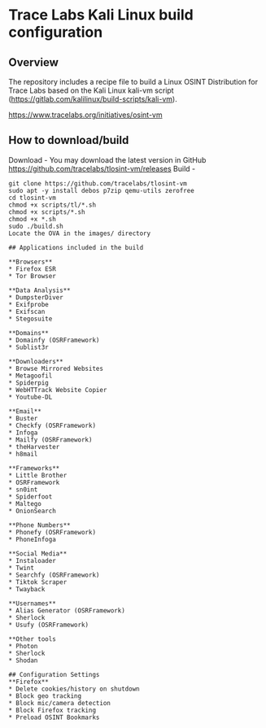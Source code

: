 # Trace Labs Kali Linux build configuration 

## Overview
The repository includes a recipe file to build a Linux OSINT Distribution for Trace Labs based on the Kali Linux kali-vm script (https://gitlab.com/kalilinux/build-scripts/kali-vm).

https://www.tracelabs.org/initiatives/osint-vm

## How to download/build

Download - You may download the latest version in GitHub https://github.com/tracelabs/tlosint-vm/releases
Build -
```From a Kali Linux machine run the following commands:
git clone https://github.com/tracelabs/tlosint-vm
sudo apt -y install debos p7zip qemu-utils zerofree
cd tlosint-vm
chmod +x scripts/tl/*.sh
chmod +x scripts/*.sh
chmod +x *.sh
sudo ./build.sh
Locate the OVA in the images/ directory

## Applications included in the build 

**Browsers**
* Firefox ESR
* Tor Browser

**Data Analysis**
* DumpsterDiver
* Exifprobe
* Exifscan
* Stegosuite

**Domains**
* Domainfy (OSRFramework)
* Sublist3r

**Downloaders**
* Browse Mirrored Websites
* Metagoofil
* Spiderpig
* WebHTTrack Website Copier
* Youtube-DL

**Email**
* Buster
* Checkfy (OSRFramework)
* Infoga
* Mailfy (OSRFramework)
* theHarvester
* h8mail

**Frameworks**
* Little Brother
* OSRFramework
* sn0int
* Spiderfoot
* Maltego
* OnionSearch

**Phone Numbers**
* Phonefy (OSRFramework)
* PhoneInfoga

**Social Media**
* Instaloader
* Twint
* Searchfy (OSRFramework)
* Tiktok Scraper
* Twayback

**Usernames**
* Alias Generator (OSRFramework)
* Sherlock
* Usufy (OSRFramework)

**Other tools
* Photon
* Sherlock
* Shodan

## Configuration Settings
**Firefox**
* Delete cookies/history on shutdown
* Block geo tracking
* Block mic/camera detection
* Block Firefox tracking
* Preload OSINT Bookmarks
